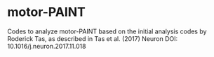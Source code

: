 # motor-PAINT
 
Codes to analyze motor-PAINT based on the initial analysis codes by Roderick Tas, as described in Tas et al. (2017) Neuron DOI: 10.1016/j.neuron.2017.11.018
